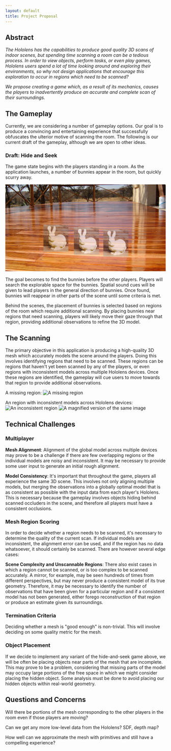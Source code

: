 ```yaml
---
layout: default
title: Project Proposal
---
```


## Abstract

_The Hololens has the capabilities to produce good quality 3D scans of indoor scenes, but spending time scanning a room can be a tedious process. In order to view objects, perform tasks, or even play games, Hololens users spend a lot of time looking around and exploring their environments, so why not design applications that encourage this exploration to occur in regions which need to be scanned?_

_We propose creating a game which, as a result of its mechanics, causes the players to inadvertently produce an accurate and complete scan of their surroundings._

## The Gameplay

Currently, we are considering a number of gameplay options. Our goal is to produce a convincing and entertaining experience that successfully obfuscates the ulterior motive of scanning the room. The following is our current draft of the gameplay, although we are open to other ideas. 

### Draft: Hide and Seek

The game state begins with the players standing in a room. As the application launches, a number of bunnies appear in the room, but quickly scurry away. 

![The start state](images/bunnies.png)

The goal becomes to find the bunnies before the other players. Players will search the explorable space for the bunnies. Spatial sound cues will be given to lead players in the general direction of bunnies. Once found, bunnies will reappear in other parts of the scene until some criteria is met. 

Behind the scenes, the placement of bunnies is selected based on regions of the room which require additional scanning. By placing bunnies near regions that need scanning, players will likely move their gaze through that region, providing additional observations to refine the 3D model.  

## The Scanning

The primary objective in this application is producing a high-quality 3D mesh which accurately models the scene around the players. Doing this involves identifying regions that need to be scanned. These regions can be regions that haven't yet been scanned by any of the players, or even regions with inconsistent models across multiple Hololens devices. Once these regions are identified, the gameplay will cue users to move towards that region to provide additional observations.

A missing region:
![A missing region](images/missing.png)

An region with inconsistent models across Hololens devices:
![An inconsistent region](images/inconsistent.png)
![A magnified version of the same image](images/inconsistent_zoom.png)


## Technical Challenges

### Multiplayer

**Mesh Alignment**:
Alignment of the global model across multiple devices may prove to be a challenge if there are few overlapping regions or the individual models are noisy and inconsistent. It may be necessary to provide some user input to generate an initial rough alignment. 

**Model Consistency**:
It's important that throughout the game, players all experience the same 3D scene. This involves not only aligning multiple models, but merging the observations into a globally optimal model that is as consistent as possible with the input data from each player's Hololens. This is necessary because the gameplay involves objects hiding behind scanned occluders in the scene, and therefore all players must have a consistent occlusions. 

### Mesh Region Scoring

In order to decide whether a region needs to be scanned, it's necessary to determine the quality of the current scan. If individual models are inconsistent, the alignment error can be used, and if the region has no data whatsoever, it should certainly be scanned. There are however several edge cases: 

**Scene Complexity and Unscannable Regions**:
There also exist cases in which a region cannot be scanned, or is too complex to be scanned accurately. A mirror, for example, may be seen hundreds of times from different perspectives, but may never produce a consistent model of its true geometry. Therefore, it may be necessary to identify the number of observations that have been given for a particular region and if a consistent model has not been generated, either forego reconstruction of that region or produce an estimate given its surroundings.

### Termination Criteria
Deciding whether a mesh is "good enough" is non-trivial. This will involve deciding on some quality metric for the mesh. 

### Object Placement
If we decide to implement any variant of the hide-and-seek game above, we will be often be placing objects near parts of the mesh that are incomplete. This may prove to be a problem, considering that missing parts of the model may occupy large portions of the free space in which we might consider placing the hidden object. Some analysis must be done to avoid placing our hidden objects within real-world geometry. 

## Questions and Concerns
Will there be portions of the mesh corresponding to the other players in the room even if those players are moving?

Can we get any more low-level data from the Hololens? SDF, depth map?

How well can we approximate the mesh with primitives and still have a compelling experience?


